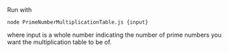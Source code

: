 Run with

`node PrimeNumberMultiplicationTable.js {input}`

where input is a whole number indicating the number of prime numbers you want the multiplication table to be of.
